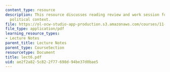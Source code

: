 ```yaml
---
content_type: resource
description: This resource discusses reading review and work session for Springfield
  political context.
file: https://ol-ocw-studio-app-production.s3.amazonaws.com/courses/11-945-springfield-studio-fall-2005/ae2f2a825c822f77698d94be37d0bae5_lect6.pdf
file_type: application/pdf
learning_resource_types:
- Lecture Notes
parent_title: Lecture Notes
parent_type: CourseSection
resourcetype: Document
title: lect6.pdf
uid: ae2f2a82-5c82-2f77-698d-94be37d0bae5
---
```

